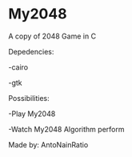 # My2048


A copy of 2048 Game in C


Depedencies:

-cairo
    
-gtk

    
Possibilities:

-Play My2048

-Watch My2048 Algorithm perform


Made by: AntoNainRatio
